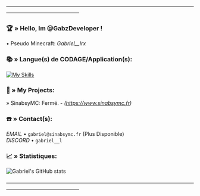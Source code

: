 
――――――――――――――――――――――――――――――――――――――――――――――――――

### 🏆​ » Hello, Im @GabzDeveloper !

• Pseudo Minecraft: *Gabriel__lrx*

### 📚​ » Langue(s) de CODAGE/Application(s):

[![My Skills](https://skillicons.dev/icons?i=java,html,mysql&theme=light)](https://skillicons.dev)

### 📍​ » My Projects:

» SinabsyMC: Fermé. - *(https://www.sinabsymc.fr)*  


### ☎️​ » Contact(s):

*EMAIL* • `gabriel@sinabsymc.fr` (Plus Disponible)  
*DISCORD* • `gabriel__l`

### 📈​ » Statistiques: 

![Gabriel's GitHub stats](https://github-readme-stats.vercel.app/api?username=GabzDeveloper&show_icons=true&theme=radical)

――――――――――――――――――――――――――――――――――――――――――――――――――
